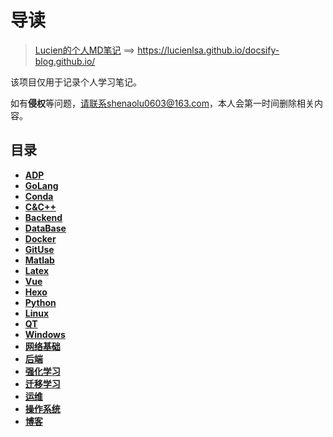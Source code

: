 #  导读

> [Lucien的个人MD笔记](https://lucienlsa.github.io/docsify-blog.github.io/) ==> https://lucienlsa.github.io/docsify-blog.github.io/

该项目仅用于记录个人学习笔记。

如有**侵权**等问题，请联系shenaolu0603@163.com，本人会第一时间删除相关内容。



## 目录
* [**ADP**](/study/ADP/README)
* [**GoLang**](/study/GoLang/README)
* [**Conda**](/study/Conda/README)
* [**C&C++**](/study/C&C++/README)
* [**Backend**](/study/Backend/README)
* [**DataBase**](/study/DataBase/README)
* [**Docker**](/study/Docker/README)
* [**GitUse**](/study/GitUse/README)
* [**Matlab**](/study/Matlab/README)
* [**Latex**](/study/Latex/README)
* [**Vue**](/study/Vue/README)
* [**Hexo**](/study/Hexo/README)
* [**Python**](/study/Python/README)
* [**Linux**](/study/Linux/README)
* [**QT**](/study/QT/README)
* [**Windows**](/study/Windows/README)
* [**网络基础**](/study/网络基础/README)
* [**后端**](/study/后端/README)
* [**强化学习**](/study/强化学习/README)
* [**迁移学习**](/study/迁移学习/README)
* [**运维**](/study/运维/README)
* [**操作系统**](/study/操作系统/README)
* [**博客**](/study/博客/README)


